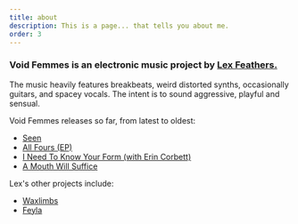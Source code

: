 ```yaml
---
title: about
description: This is a page... that tells you about me.
order: 3
---
```

### Void Femmes is an electronic music project by [Lex Feathers.](https://lexfeathers.ca)

The music heavily features breakbeats, weird distorted synths, occasionally guitars, and spacey vocals. The intent is to sound aggressive, playful and sensual.

Void Femmes releases so far, from latest to oldest:
- [Seen](https://voidfemmes.bandcamp.com/track/seen)
- [All Fours (EP)](https://voidfemmes.bandcamp.com/album/all-fours)
- [I Need To Know Your Form (with Erin Corbett)](https://voidfemmes.bandcamp.com/track/i-need-to-know-your-form)
- [A Mouth Will Suffice](https://voidfemmes.bandcamp.com/track/a-mouth-will-suffice)


Lex's other projects include:
- [Waxlimbs](https://waxlimbs.com)
- [Feyla](https://feyla.bandcamp.com)
